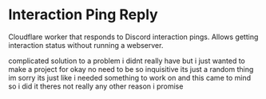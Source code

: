 # Interaction Ping Reply

Cloudflare worker that responds to Discord interaction pings. Allows getting interaction status without running a webserver.

complicated solution to a problem i didnt really have but i just wanted to make a project for okay no need to be so inquisitive its just a random thing im sorry its just like i needed something to work on and this came to mind so i did it theres not really any other reason i promise
